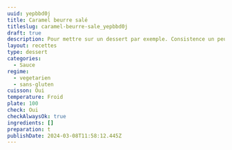 ```yaml
---
uuid: yepbbd0j
title: Caramel beurre salé
titleslug: caramel-beurre-sale_yepbbd0j
draft: true
description: Pour mettre sur un dessert par exemple. Consistence un peu élastique.
layout: recettes
type: dessert
categories:
  - Sauce
regime:
  - vegetarien
  - sans-gluten
cuisson: Oui
temperature: Froid
plate: 100
check: Oui
checkAlwaysOk: true
ingredients: []
preparation: t
publishDate: 2024-03-08T11:58:12.445Z
---
```

